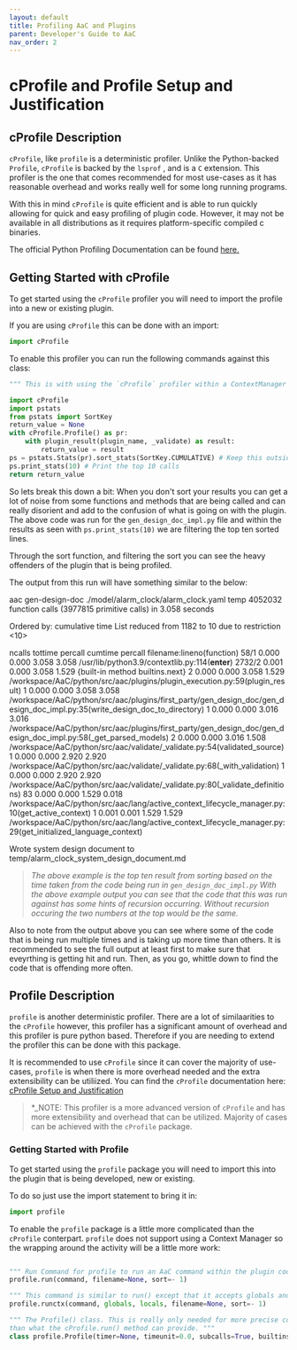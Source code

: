 ```yaml
---
layout: default
title: Profiling AaC and Plugins
parent: Developer's Guide to AaC
nav_order: 2
---
```


# cProfile and Profile Setup and Justification

## cProfile Description

`cProfile`, like `profile` is a deterministic profiler. Unlike the Python-backed `Profile`, `cProfile` is backed by the `lsprof` , and is a `C` extension.
This profiler is the one that comes recommended for most use-cases as it has reasonable overhead and works really well for some long running programs.

With this in mind `cProfile` is quite efficient and is able to run quickly allowing for quick and easy profiling of plugin code. However, it may not be available in all distributions as it requires platform-specific compiled c binaries.

The official Python Profiling Documentation can be found [here.](https://docs.python.org/3/library/profile.html)

## Getting Started with cProfile

To get started using the `cProfile` profiler you will need to import the profile into a new or existing plugin.

If you are using `cProfile` this can be done with an import:

```python
import cProfile
```

To enable this profiler you can run the following commands against this class:

```python
""" This is with using the `cProfile` profiler within a ContextManager Object. """

import cProfile
import pstats
from pstats import SortKey
return_value = None
with cProfile.Profile() as pr:
    with plugin_result(plugin_name, _validate) as result:
        return_value = result
ps = pstats.Stats(pr).sort_stats(SortKey.CUMULATIVE) # Keep this outside the context manager scope to prevent pollution in the profiler.
ps.print_stats(10) # Print the top 10 calls
return return_value
```

So lets break this down a bit:
When you don't sort your results you can get a lot of noise from some functions and methods that are being called and can really
disorient and add to the confusion of what is going on with the plugin. The above code was run for the `gen_design_doc_impl.py` file
and within the results as seen with `ps.print_stats(10)` we are filtering the top ten sorted lines.

Through the sort function, and filtering the sort you can see the heavy offenders of the plugin that is being profiled.

The output from this run will have something similar to the below:

aac gen-design-doc ./model/alarm_clock/alarm_clock.yaml temp
         4052032 function calls (3977815 primitive calls) in 3.058 seconds

   Ordered by: cumulative time
   List reduced from 1182 to 10 due to restriction <10>

   ncalls  tottime  percall  cumtime  percall filename:lineno(function)
     58/1    0.000    0.000    3.058    3.058 /usr/lib/python3.9/contextlib.py:114(__enter__)
   2732/2    0.001    0.000    3.058    1.529 {built-in method builtins.next}
        2    0.000    0.000    3.058    1.529 /workspace/AaC/python/src/aac/plugins/plugin_execution.py:59(plugin_result)
        1    0.000    0.000    3.058    3.058 /workspace/AaC/python/src/aac/plugins/first_party/gen_design_doc/gen_design_doc_impl.py:35(write_design_doc_to_directory)
        1    0.000    0.000    3.016    3.016 /workspace/AaC/python/src/aac/plugins/first_party/gen_design_doc/gen_design_doc_impl.py:58(_get_parsed_models)
        2    0.000    0.000    3.016    1.508 /workspace/AaC/python/src/aac/validate/_validate.py:54(validated_source)
        1    0.000    0.000    2.920    2.920 /workspace/AaC/python/src/aac/validate/_validate.py:68(_with_validation)
        1    0.000    0.000    2.920    2.920 /workspace/AaC/python/src/aac/validate/_validate.py:80(_validate_definitions)
       83    0.000    0.000    1.529    0.018 /workspace/AaC/python/src/aac/lang/active_context_lifecycle_manager.py:10(get_active_context)
        1    0.001    0.001    1.529    1.529 /workspace/AaC/python/src/aac/lang/active_context_lifecycle_manager.py:29(get_initialized_language_context)


Wrote system design document to temp/alarm_clock_system_design_document.md

> *The above example is the top ten result from sorting based on the time taken from the code being run in `gen_design_doc_impl.py`
> With the above example output you can see that the code that this was run against has some hints of recursion occurring. 
> Without recursion occuring the two numbers at the top would be the same.*

Also to note from the output above you can see where some of the code that is being run multiple times and is taking up more time than others. It is recommended to see the full output at least first to make sure that eveyrthing is getting hit and run. Then, as you go, whittle down to find the code that is offending more often.

## Profile Description

`profile` is another deterministic profiler. There are a lot of similaarities to the `cProfile` however, this profiler has a significant amount of overhead and this profiler is pure python based. Therefore if you are needing to extend the profiler this can be done with this package.

It is recommended to use `cProfile` since it can cover the majority of use-cases, `profile` is when there is more overhead needed and the extra extensibility can be utiliized. You can find the `cProfile` documentation here: [cProfile Setup and Justification](./cprofile.md)

>*_NOTE: This profiler is a more advanced version of `cProfile` and has more extensibility and overhead that can be utilized. Majority of cases can be achieved with the `cProfile` package. 

### Getting Started with Profile

To get started using the `profile` package you will need to import this into the plugin that is being developed, new or existing.

To do so just use the import statement to bring it in:

```python
import profile
```

To enable the `profile` package is a little more complicated than the `cProfile` conterpart.
`profile` does not support using a Context Manager so the wrapping around the activity will be a little more work:

```python

""" Run Command for profile to run an AaC command within the plugin code """
profile.run(command, filename=None, sort=- 1)

""" This command is similar to run() except that it accepts globals and locals definitions that are supplied and passed through the command being executed. """
profile.runctx(command, globals, locals, filename=None, sort=- 1)

""" The Profile() class. This is really only needed for more precise controls over the profiling being done
than what the cProfile.run() method can provide. """
class profile.Profile(timer=None, timeunit=0.0, subcalls=True, builtins=True)
